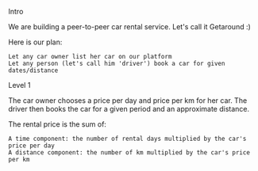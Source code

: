 Intro

We are building a peer-to-peer car rental service. Let's call it Getaround :)

Here is our plan:

    Let any car owner list her car on our platform
    Let any person (let's call him 'driver') book a car for given dates/distance

Level 1

The car owner chooses a price per day and price per km for her car. The driver then books the car for a given period and an approximate distance.

The rental price is the sum of:

    A time component: the number of rental days multiplied by the car's price per day
    A distance component: the number of km multiplied by the car's price per km
